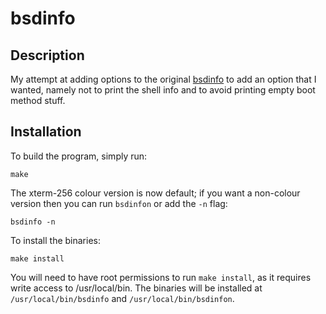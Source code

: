# bsdinfo

## Description
My attempt at adding options to the original [bsdinfo](https://github.com/samupl/bsdinfo)
to add an option that I wanted, namely not to print the shell info and
to avoid printing empty boot method stuff.

## Installation

To build the program, simply run:

    make

The xterm-256 colour version is now default; if you want a non-colour
version then you can run `bsdinfon` or add the `-n` flag:

    bsdinfo -n

To install the binaries:

    make install

You will need to have root permissions to run `make install`, as it
requires write access to /usr/local/bin. The binaries will be installed at
`/usr/local/bin/bsdinfo` and `/usr/local/bin/bsdinfon`.

